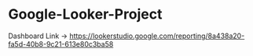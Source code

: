 # Google-Looker-Project
Dashboard Link -> https://lookerstudio.google.com/reporting/8a438a20-fa5d-40b8-9c21-613e80c3ba58
